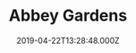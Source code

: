 ---
date: 2019-04-22T13:28:48.000Z
title: Abbey Gardens
latitude: 52.24494877243281
longitude: 0.7165928622560223
category: checkin
---